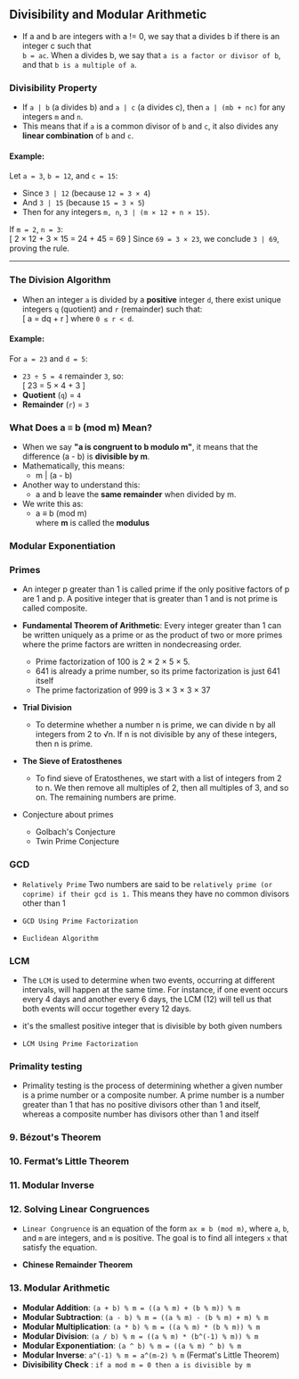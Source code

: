 ## Divisibility and Modular Arithmetic

- If a and b are integers with a != 0, we say that a divides b if there is an integer c such that  
  `b = ac`. When a divides b, we say that `a is a factor or divisor of b`, and that `b is a multiple of a`.

### Divisibility Property

- If `a | b` (a divides b) and `a | c` (a divides c), then `a | (mb + nc)` for any integers `m` and `n`.
- This means that if `a` is a common divisor of `b` and `c`, it also divides any **linear combination** of `b` and `c`.

#### Example:

Let `a = 3`, `b = 12`, and `c = 15`:

- Since `3 | 12` (because `12 = 3 × 4`)
- And `3 | 15` (because `15 = 3 × 5`)
- Then for any integers `m, n`, `3 | (m × 12 + n × 15)`.

If `m = 2`, `n = 3`:  
\[ 2 × 12 + 3 × 15 = 24 + 45 = 69 \]
Since `69 = 3 × 23`, we conclude `3 | 69`, proving the rule.

---

### The Division Algorithm

- When an integer `a` is divided by a **positive** integer `d`, there exist unique integers `q` (quotient) and `r` (remainder) such that:  
  \[ a = dq + r \]
  where `0 ≤ r < d`.

#### Example:

For `a = 23` and `d = 5`:

- `23 ÷ 5 = 4` remainder `3`, so:  
  \[ 23 = 5 × 4 + 3 \]
- **Quotient** (`q`) = `4`
- **Remainder** (`r`) = `3`


### What Does a ≡ b (mod m) Mean?

- When we say **"a is congruent to b modulo m"**, it means that the difference (a - b) is **divisible by m**.  
- Mathematically, this means:  
  - m | (a - b)  
- Another way to understand this:  
  - a and b leave the **same remainder** when divided by m.  
- We write this as:  
  - a ≡ b (mod m)  
  where **m** is called the **modulus**


### Modular Exponentiation

### Primes

- An integer p greater than 1 is called prime if the only positive factors of p are 1 and p.
A positive integer that is greater than 1 and is not prime is called composite.

- **Fundamental Theorem of Arithmetic**: Every integer greater than 1 can be written uniquely as a prime or as the product of two or more primes where the prime factors are written in nondecreasing order.

   - Prime factorization of 100 is 2 × 2 × 5 × 5.
   - 641 is already a prime number, so its prime factorization is just 641 itself
   - The prime factorization of 999 is 3 × 3 × 3 × 37

- **Trial Division**

  - To determine whether a number n is prime, we can divide n by all integers from 2 to √n. If n is not divisible by any of these integers, then n is prime.

- **The Sieve of Eratosthenes**

  - To find sieve of Eratosthenes, we start with a list of integers from 2 to n. We then remove all multiples of 2, then all multiples of 3, and so on. The remaining numbers are prime.

- Conjecture about primes

  - Golbach's Conjecture
  - Twin Prime Conjecture

### GCD

- `Relatively Prime`  Two numbers are said to be `relatively prime (or coprime) if their gcd is 1.` This means they have no common divisors other than 1

- `GCD Using Prime Factorization`

- `Euclidean Algorithm`

### LCM

- The `LCM` is used to determine when two events, occurring at different intervals, will happen at the same time. For instance, if one event occurs every 4 days and another every 6 days, the LCM (12) will tell us that both events will occur together every 12 days.

- it's the smallest positive integer that is divisible by both given numbers

- `LCM Using Prime Factorization`


### Primality testing

- Primality testing is the process of determining whether a given number is a prime number or a composite number. A prime number is a number greater than 1 that has no positive divisors other than 1 and itself, whereas a composite number has divisors other than 1 and itself


### 9. Bézout's Theorem


### 10. Fermat’s Little Theorem


### 11. Modular Inverse


### 12. Solving Linear Congruences

- `Linear Congruence` is an equation of the form `ax ≡ b (mod m)`, where `a`, `b`, and `m` are integers, and `m` is positive. The goal is to find all integers `x` that satisfy the equation.

- **Chinese Remainder Theorem**


### 13. Modular Arithmetic

- **Modular Addition**: `(a + b) % m = ((a % m) + (b % m)) % m`
- **Modular Subtraction**: `(a - b) % m = ((a % m) - (b % m) + m) % m`
- **Modular Multiplication**: `(a * b) % m = ((a % m) * (b % m)) % m`
- **Modular Division**: `(a / b) % m = ((a % m) * (b^(-1) % m)) % m`
- **Modular Exponentiation**: `(a ^ b) % m = ((a % m) ^ b) % m`
- **Modular Inverse**: `a^(-1) % m = a^(m-2) % m` (Fermat's Little Theorem)
- **Divisibility Check** : `if a mod m = 0 then a is divisible by m`


 
